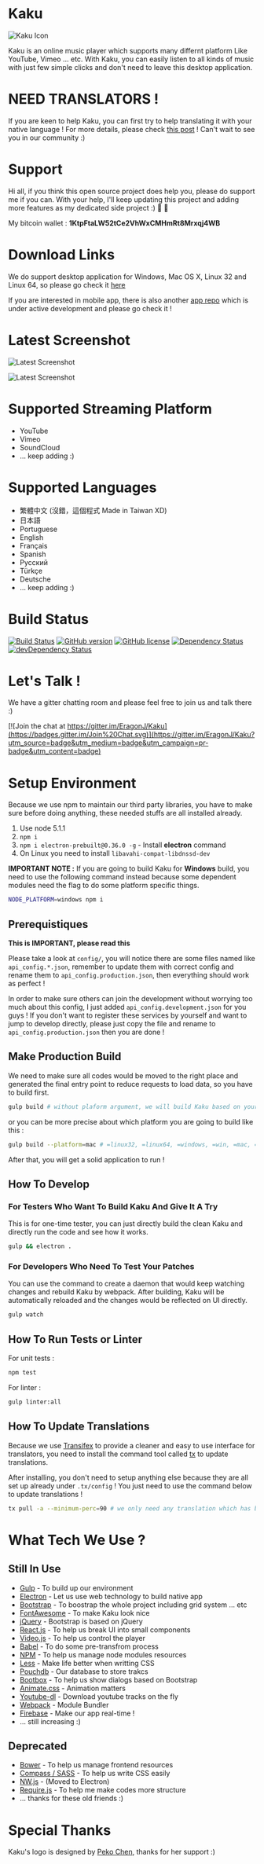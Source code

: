 # Kaku

![Kaku Icon](http://i.imgur.com/c3KKQ9t.png)

Kaku is an online music player which supports many differnt platform Like YouTube, Vimeo ... etc. With Kaku, you can easily listen to all kinds of music with just few simple clicks and don't need to leave this desktop application.

# NEED TRANSLATORS !

If you are keen to help Kaku, you can first try to help translating it with your native language ! For more details, please check [this post](https://github.com/EragonJ/Kaku/issues/377) ! Can't wait to see you in our community :)

# Support 

Hi all, if you think this open source project does help you, please do support me if you can. With your help, I'll keep updating this project and adding more features as my dedicated side project :) :beers: :beers:

My bitcoin wallet : **1KtpFtaLW52tCe2VhWxCMHmRt8Mrxqj4WB**

# Download Links

We do support desktop application for Windows, Mac OS X, Linux 32 and Linux 64, so please go check it [here](https://github.com/EragonJ/Kaku/releases)

If you are interested in mobile app, there is also another [app repo](https://github.com/EragonJ/Kaku-app) which is under active development and please go check it !

# Latest Screenshot

![Latest Screenshot](http://i.imgur.com/RjSGvse.png)

![Latest Screenshot](http://i.imgur.com/9nrYuB9.jpg)

# Supported Streaming Platform

+ YouTube
+ Vimeo
+ SoundCloud
+ ... keep adding :)

# Supported Languages

+ 繁體中文 (沒錯，這個程式 Made in Taiwan XD)
+ 日本語
+ Portuguese
+ English
+ Français
+ Spanish
+ Русский
+ Türkçe
+ Deutsche
+ ... keep adding :)

# Build Status

[![Build Status](https://travis-ci.org/EragonJ/Kaku.svg?branch=master)](https://travis-ci.org/EragonJ/Kaku)
[![GitHub version](https://badge.fury.io/gh/EragonJ%2Fkaku.svg)](https://github.com/EragonJ/Kaku/releases)
[![GitHub license](https://img.shields.io/badge/license-MIT-blue.svg)](https://github.com/EragonJ/Kaku/blob/master/LICENSE)
[![Dependency Status](https://david-dm.org/EragonJ/kaku.svg)](https://david-dm.org/EragonJ/kaku)
[![devDependency Status](https://david-dm.org/EragonJ/kaku/dev-status.svg)](https://david-dm.org/EragonJ/kaku#info=devDependencies)

# Let's Talk !

We have a gitter chatting room and please feel free to join us and talk there :)

[![Join the chat at https://gitter.im/EragonJ/Kaku](https://badges.gitter.im/Join%20Chat.svg)](https://gitter.im/EragonJ/Kaku?utm_source=badge&utm_medium=badge&utm_campaign=pr-badge&utm_content=badge)

# Setup Environment

Because we use npm to maintain our third party libraries, you have to make sure before doing anything, these needed stuffs are all installed already.

1. Use node 5.1.1
2. `npm i`
3. `npm i electron-prebuilt@0.36.0 -g` - Install **electron** command
4. On Linux you need to install `libavahi-compat-libdnssd-dev`

**IMPORTANT NOTE :** If you are going to build Kaku for **Windows** build, you need to use the following command instead because some dependent modules need the flag to do some platform specific things.

```bash
NODE_PLATFORM=windows npm i
```

## Prerequistiques

**This is IMPORTANT, please read this**

Please take a look at `config/`, you will notice there are some files named like `api_config.*.json`, remember to update them with correct config and rename them to `api_config.production.json`, then everything should work as perfect !

In order to make sure others can join the development without worrying too much about this config, I just added `api_config.development.json` for you guys ! If you don't want to register these services by yourself and want to jump to develop directly, please just copy the file and rename to `api_config.production.json` then you are done !

## Make Production Build

We need to make sure all codes would be moved to the right place and generated the final entry point to reduce requests to load data, so you have to build first.

```bash
gulp build # without plaform argument, we will build Kaku based on your platform
```

or you can be more precise about which platform you are going to build like this :

```bash
gulp build --platform=mac # =linux32, =linux64, =windows, =win, =mac, =darwin are all valid
```

After that, you will get a solid application to run !

## How To Develop

### For Testers Who Want To Build Kaku And Give It A Try

This is for one-time tester, you can just directly build the clean Kaku and directly run
the code and see how it works.

```bash
gulp && electron .
```

### For Developers Who Need To Test Your Patches

You can use the command to create a daemon that would keep watching changes and rebuild
Kaku by webpack. After building, Kaku will be automatically reloaded and the changes would
be reflected on UI directly.

```bash
gulp watch
```

## How To Run Tests or Linter

For unit tests :

```bash
npm test
```

For linter :

```bash
gulp linter:all
```

## How To Update Translations

Because we use [Transifex](https://www.transifex.com/kaku/desktop-app/) to provide a cleaner and easy to use interface for translators, you need to install the command tool called [tx](http://docs.transifex.com/client/setup/) to update translations.

After installing, you don't need to setup anything else because they are all set up already under `.tx/config` ! You just need to use the command below to update translations !

```bash
tx pull -a --minimum-perc=90 # we only need any translation which has been translated > 90%
```

# What Tech We Use ?

## Still In Use

+ [Gulp](http://gulpjs.com/) - To build up our environment
+ [Electron](http://electron.atom.io) - Let us use web technology to build native app
+ [Bootstrap](http://getbootstrap.com/) - To boostrap the whole project including grid system ... etc
+ [FontAwesome](http://fortawesome.github.io/Font-Awesome/) - To make Kaku look nice
+ [jQuery](https://jquery.com/) - Bootstrap is based on jQuery
+ [React.js](http://reactjs.org/) - To help us break UI into small components
+ [Video.js](http://www.videojs.com/) - To help us control the player
+ [Babel](https://babeljs.io/) - To do some pre-transfrom process
+ [NPM](https://www.npmjs.org/) - To help us manage node modules resources
+ [Less](http://lesscss.org) - Make life better when writting CSS
+ [Pouchdb](http://pouchdb.com) - Our database to store trakcs
+ [Bootbox](http://bootboxjs.com) - To help us show dialogs based on Bootstrap
+ [Animate.css](https://daneden.github.io/animate.css/) - Animation matters
+ [Youtube-dl](https://github.com/rg3/youtube-dl/) - Download youtube tracks on the fly
+ [Webpack](http://webpack.github.io) - Module Bundler
+ [Firebase](https://www.firebase.com) - Make our app real-time !
+ ... still increasing :)

## Deprecated
+ [Bower](http://bower.io/) - To help us manage frontend resources
+ [Compass / SASS](http://compass-style.org/) - To help us write CSS easily
+ [NW.js](http://nwjs.io/) - (Moved to Electron)
+ [Require.js](http://requirejs.org/) - To help me make codes more structure
+ ... thanks for these old friends :)

# Special Thanks

Kaku's logo is designed by [Peko Chen](https://www.facebook.com/peko.chen), thanks for her support :)
